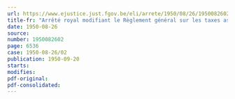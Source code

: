 ```yaml
---
url: https://www.ejustice.just.fgov.be/eli/arrete/1950/08/26/1950082602/justel
title-fr: "Arrêté royal modifiant le Règlement général sur les taxes assimilées au timbre"
date: 1950-08-26
source:
number: 1950082602
page: 6536
case: 1950-08-26/02
publication: 1950-09-20
starts:
modifies:
pdf-original:
pdf-consolidated:
---
```


